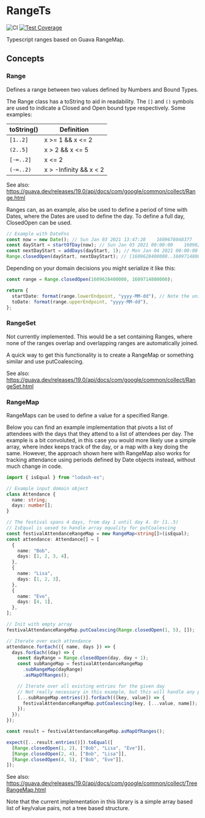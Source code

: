 # RangeTs

![CI](https://github.com/Rescla/range-ts/workflows/CI/badge.svg)
[![Test Coverage](https://api.codeclimate.com/v1/badges/a98503501886a6965e4a/test_coverage)](https://codeclimate.com/github/Rescla/range-ts/test_coverage)

Typescript ranges based on Guava RangeMap.

## Concepts

### Range

Defines a range between two values defined by Numbers and Bound Types.

The Range class has a toString to aid in readability. The `[]` and `()` symbols are used to indicate a Closed and Open bound type respectively. Some examples:

| toString() | Definition             |
| ---------- | ---------------------- |
| `[1..2]`   | x >= 1 && x <= 2       |
| `(2..5]`   | x > 2 && x <= 5        |
| `[-∞..2]`  | x <= 2                 |
| `(-∞..2)`  | x > -Infinity && x < 2 |

See also: https://guava.dev/releases/19.0/api/docs/com/google/common/collect/Range.html

Ranges can, as an example, also be used to define a period of time with Dates, where the Dates are used to define the day.
To define a full day, ClosedOpen can be used.

```typescript
// Example with DateFns
const now = new Date(); // Sun Jan 03 2021 13:47:28    1609678048377
const dayStart = startOfDay(now); // Sun Jan 03 2021 00:00:00    1609628400000
const nextDayStart = addDays(dayStart, 1); // Mon Jan 04 2021 00:00:00    1609714800000
Range.closedOpen(dayStart, nextDayStart); // [1609628400000..1609714800000)
```

Depending on your domain decisions you might serialize it like this:

```typescript
const range = Range.closedOpen(1609628400000, 1609714800000);

return {
  startDate: format(range.lowerEndpoint, "yyyy-MM-dd"), // Note the unicode tokens used by format in dateFns v2 (https://github.com/date-fns/date-fns/blob/master/docs/unicodeTokens.md)
  toDate: format(range.upperEndpoint, "yyyy-MM-dd"),
};
```

### RangeSet

Not currently implemented. This would be a set containing Ranges, where none of the ranges overlap and overlapping ranges are automatically joined.

A quick way to get this functionality is to create a RangeMap<boolean> or something similar and use putCoalescing.

See also: https://guava.dev/releases/19.0/api/docs/com/google/common/collect/RangeSet.html

### RangeMap

RangeMaps can be used to define a value for a specified Range.

Below you can find an example implementation that pivots a list of attendees with the days that they attend to a list of attendees per day.
The example is a bit convoluted, in this case you would more likely use a simple array, where index keeps track of the day, or a map with a key doing the same.
However, the approach shown here with RangeMap also works for tracking attendance using periods defined by Date objects instead, without much change in code.

```typescript
import { isEqual } from "lodash-es";

// Example input domain object
class Attendance {
  name: string;
  days: number[];
}

// The festival spans 4 days, from day 1 until day 4. Or [1..5)
// IsEqual is uesed to handle array equality for putCoalescing
const festivalAttendanceRangeMap = new RangeMap<string[]>(isEqual);
const attendance: Attendance[] = [
  {
    name: "Bob",
    days: [1, 2, 3, 4],
  },
  {
    name: "Lisa",
    days: [1, 2, 3],
  },
  {
    name: "Eve",
    days: [4, 1],
  },
];

// Init with empty array
festivalAttendanceRangeMap.putCoalescing(Range.closedOpen(1, 5), []);

// Iterate over each attendance
attendance.forEach(({ name, days }) => {
  days.forEach((day) => {
    const dayRange = Range.closedOpen(day, day + 1);
    const subRangeMap = festivalAttendanceRangeMap
      .subRangeMap(dayRange)
      .asMapOfRanges();

    // Iterate over all existing entries for the given day
    // Not really necessary in this example, but this will handle any periods that do not span the entire day as well
    [...subRangeMap.entries()].forEach(([key, value]) => {
      festivalAttendanceRangeMap.putCoalescing(key, [...value, name]);
    });
  });
});

const result = festivalAttendanceRangeMap.asMapOfRanges();

expect([...result.entries()]).toEqual([
  [Range.closedOpen(1, 2), ["Bob", "Lisa", "Eve"]],
  [Range.closedOpen(2, 4), ["Bob", "Lisa"]],
  [Range.closedOpen(4, 5), ["Bob", "Eve"]],
]);
```

See also: https://guava.dev/releases/19.0/api/docs/com/google/common/collect/TreeRangeMap.html

Note that the current implementation in this library is a simple array based list of key/value pairs, not a tree based structure.
